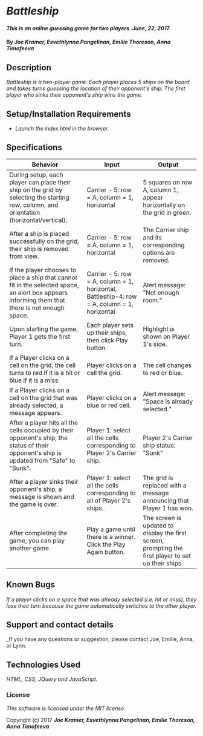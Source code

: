 # _Battleship_

#### _This is an online guessing game for two players. June, 22, 2017_

#### By _**Joe Kramer, Esvethlynna Pangelinan, Emilie Thoreson, Anna Timofeeva**_

## Description

_Battleship is a two-player game.  Each player places 5 ships on the board and takes turns guessing the location of their opponent's ship. The first player who sinks their opponent's ship wins the game._

## Setup/Installation Requirements

* _Launch the index.html in the browser._

## Specifications

|Behavior |Input|Output|
|---|---|---|
|During setup, each player can place their ship on the grid by selecting the starting row, column, and orientation (horizontal/vertical).|Carrier - 5: row = A, column = 1, horizontal|5 squares on row A, column 1, appear horizontally on the grid in green.|
|After a ship is placed successfully on the grid, their ship is removed from view.|Carrier - 5: row = A, column = 1, horizontal|The Carrier ship and its corresponding options are removed.|
|If the player chooses to place a ship that cannot fit in the selected space, an alert box appears informing them that there is not enough space.|Carrier - 5: row = A, column = 1, horizontal, Battleship-4: row = A, column = 1, horizontal|Alert message: "Not enough room."|
|Upon starting the game, Player 1 gets the first turn.|Each player sets up their ships, then click Play button.|Highlight is shown on Player 1's side.|
|If a Player clicks on a cell on the grid, the cell turns to red if it is a hit or blue if it is a miss.|Player clicks on a cell the grid.|The cell changes to red or blue.|
|If a Player clicks on a cell on the grid that was already selected, a message appears.|Player clicks on a blue or red cell.|Alert message: "Space is already selected."|
|After a player hits all the cells occupied by their opponent's ship, the status of their opponent's ship is updated from "Safe" to "Sunk".|Player 1: select all the cells corresponding to Player 2's Carrier ship.|Player 2's Carrier ship status:  "Sunk"|
|After a player sinks their opponent's ship, a message is shown and the game is over.|Player 1: select all the cells corresponding to all of Player 2's ships.|The grid is replaced with a message announcing that Player 1 has won.|
|After completing the game, you can play another game.|Play a game until there is a winner. Click the Play Again button.|The screen is updated to display the first screen, prompting the first player to set up their ships.|




## Known Bugs

_If a player clicks on a space that was already selected (i.e. hit or miss), they lose their turn because the game automatically switches to the other player._

## Support and contact details

_If you have any questions or suggestion, please contact Joe, Emilie, Anna, or Lynn.

## Technologies Used

_HTML, CSS, JQuery and JavaScript._

### License

*This software is licensed under the MIT license.*

Copyright (c) 2017 **_Joe Kramer, Esvethlynna Pangelinan, Emilie Thoreson, Anna Timofeeva_**
